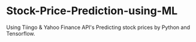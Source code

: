 # Stock-Price-Prediction-using-ML
Using Tiingo &amp; Yahoo Finance API's Predicting stock prices by Python and Tensorflow.
